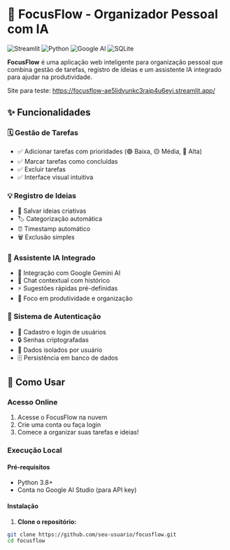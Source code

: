 # 📝 FocusFlow - Organizador Pessoal com IA

![Streamlit](https://img.shields.io/badge/Streamlit-FF4B4B?style=for-the-badge&logo=Streamlit&logoColor=white)
![Python](https://img.shields.io/badge/Python-3776AB?style=for-the-badge&logo=python&logoColor=white)
![Google AI](https://img.shields.io/badge/Google_AI-4285F4?style=for-the-badge&logo=google&logoColor=white)
![SQLite](https://img.shields.io/badge/SQLite-07405E?style=for-the-badge&logo=sqlite&logoColor=white)

**FocusFlow** é uma aplicação web inteligente para organização pessoal que combina gestão de tarefas, registro de ideias e um assistente IA integrado para ajudar na produtividade.

Site para teste: https://focusflow-ae5lidvunkc3raip4u6eyi.streamlit.app/

## ✨ Funcionalidades

### 🗓️ Gestão de Tarefas
- ✅ Adicionar tarefas com prioridades (🟢 Baixa, 🟡 Média, 🔴 Alta)
- ✅ Marcar tarefas como concluídas
- ✅ Excluir tarefas
- ✅ Interface visual intuitiva

### 💡 Registro de Ideias
- 📝 Salvar ideias criativas
- 🏷️ Categorização automática
- ⏰ Timestamp automático
- 🗑️ Exclusão simples

### 🤖 Assistente IA Integrado
- 🧠 Integração com Google Gemini AI
- 💬 Chat contextual com histórico
- ⚡ Sugestões rápidas pré-definidas
- 🎯 Foco em produtividade e organização

### 🔐 Sistema de Autenticação
- 👤 Cadastro e login de usuários
- 🔒 Senhas criptografadas
- 💾 Dados isolados por usuário
- 🗄️ Persistência em banco de dados

## 🚀 Como Usar

### Acesso Online
1. Acesse o FocusFlow na nuvem
2. Crie uma conta ou faça login
3. Comece a organizar suas tarefas e ideias!

### Execução Local

#### Pré-requisitos
- Python 3.8+
- Conta no Google AI Studio (para API key)

#### Instalação

1. **Clone o repositório:**
```bash
git clone https://github.com/seu-usuario/focusflow.git
cd focusflow
